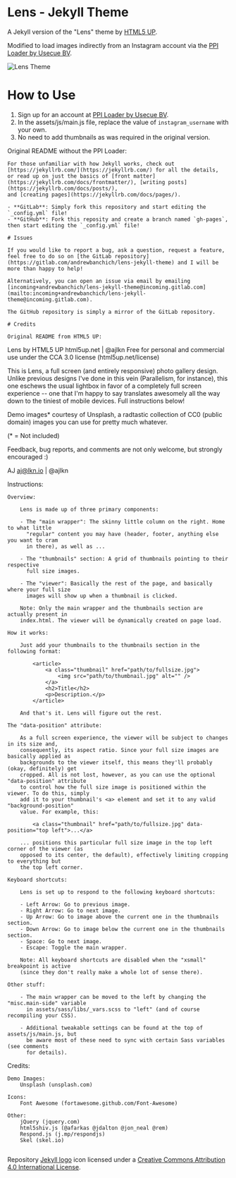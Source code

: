 # Lens - Jekyll Theme

A Jekyll version of the "Lens" theme by [HTML5 UP](https://html5up.net/).

Modified to load images indirectly from an Instagram account via the [PPI Loader by Usecue BV](https://profilepageimages.usecue.com/).

![Lens Theme](assets/images/lens.jpg 'Lens Theme')

# How to Use

1. Sign up for an account at [PPI Loader by Usecue BV](https://profilepageimages.usecue.com/).
2. In the assets/js/main.js file, replace the value of `instagram_username` with your own.
3. No need to add thumbnails as was required in the original version.

Original README without the PPI Loader:

```
For those unfamiliar with how Jekyll works, check out [https://jekyllrb.com/](https://jekyllrb.com/) for all the details,
or read up on just the basics of [front matter](https://jekyllrb.com/docs/frontmatter/), [writing posts](https://jekyllrb.com/docs/posts/),
and [creating pages](https://jekyllrb.com/docs/pages/).

- **GitLab**: Simply fork this repository and start editing the `_config.yml` file!
- **GitHub**: Fork this reposity and create a branch named `gh-pages`, then start editing the `_config.yml` file!

# Issues

If you would like to report a bug, ask a question, request a feature, feel free to do so on [the GitLab repository](https://gitlab.com/andrewbanchich/lens-jekyll-theme) and I will be more than happy to help!

Alternatively, you can open an issue via email by emailing [incoming+andrewbanchich/lens-jekyll-theme@incoming.gitlab.com](mailto:incoming+andrewbanchich/lens-jekyll-theme@incoming.gitlab.com).

The GitHub repository is simply a mirror of the GitLab repository.

# Credits

Original README from HTML5 UP:

```

Lens by HTML5 UP
html5up.net | @ajlkn
Free for personal and commercial use under the CCA 3.0 license (html5up.net/license)

This is Lens, a full screen (and entirely responsive) photo gallery design. Unlike previous
designs I've done in this vein (Parallelism, for instance), this one eschews the usual
lightbox in favor of a completely full screen experience -- one that I'm happy to say
translates awesomely all the way down to the tiniest of mobile devices. Full instructions
below!

Demo images\* courtesy of Unsplash, a radtastic collection of CC0 (public domain) images
you can use for pretty much whatever.

(\* = Not included)

Feedback, bug reports, and comments are not only welcome, but strongly encouraged :)

AJ
aj@lkn.io | @ajlkn

Instructions:

    Overview:

    	Lens is made up of three primary components:

    	- The "main wrapper": The skinny little column on the right. Home to what little
    	  "regular" content you may have (header, footer, anything else you want to cram
    	  in there), as well as ...

    	- The "thumbnails" section: A grid of thumbnails pointing to their respective
    	  full size images.

    	- The "viewer": Basically the rest of the page, and basically where your full size
    	  images will show up when a thumbnail is clicked.

    	Note: Only the main wrapper and the thumbnails section are actually present in
    	index.html. The viewer will be dynamically created on page load.

    How it works:

    	Just add your thumbnails to the thumbnails section in the following format:

    		<article>
    			<a class="thumbnail" href="path/to/fullsize.jpg">
    				<img src="path/to/thumbnail.jpg" alt="" />
    			</a>
    			<h2>Title</h2>
    			<p>Description.</p>
    		</article>

    	And that's it. Lens will figure out the rest.

    The "data-position" attribute:

    	As a full screen experience, the viewer will be subject to changes in its size and,
    	consequently, its aspect ratio. Since your full size images are basically applied as
    	backgrounds to the viewer itself, this means they'll probably (okay, definitely) get
    	cropped. All is not lost, however, as you can use the optional "data-position" attribute
    	to control how the full size image is positioned within the viewer. To do this, simply
    	add it to your thumbnail's <a> element and set it to any valid "background-position"
    	value. For example, this:

    		<a class="thumbnail" href="path/to/fullsize.jpg" data-position="top left">...</a>

    	... positions this particular full size image in the top left corner of the viewer (as
    	opposed to its center, the default), effectively limiting cropping to everything but
    	the top left corner.

    Keyboard shortcuts:

    	Lens is set up to respond to the following keyboard shortcuts:

    	- Left Arrow: Go to previous image.
    	- Right Arrow: Go to next image.
    	- Up Arrow: Go to image above the current one in the thumbnails section.
    	- Down Arrow: Go to image below the current one in the thumbnails section.
    	- Space: Go to next image.
    	- Escape: Toggle the main wrapper.

    	Note: All keyboard shortcuts are disabled when the "xsmall" breakpoint is active
    	(since they don't really make a whole lot of sense there).

    Other stuff:

    	- The main wrapper can be moved to the left by changing the "misc.main-side" variable
    	  in assets/sass/libs/_vars.scss to "left" (and of course recompiling your CSS).

    	- Additional tweakable settings can be found at the top of assets/js/main.js, but
    	  be aware most of these need to sync with certain Sass variables (see comments
    	  for details).

Credits:

    Demo Images:
    	Unsplash (unsplash.com)

    Icons:
    	Font Awesome (fortawesome.github.com/Font-Awesome)

    Other:
    	jQuery (jquery.com)
    	html5shiv.js (@afarkas @jdalton @jon_neal @rem)
    	Respond.js (j.mp/respondjs)
    	Skel (skel.io)

```

```

Repository [Jekyll logo](https://github.com/jekyll/brand) icon licensed under a [Creative Commons Attribution 4.0 International License](http://choosealicense.com/licenses/cc-by-4.0/).

